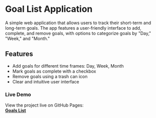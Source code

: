 # Goal List Application

A simple web application that allows users to track their short-term and long-term goals. The app features a user-friendly interface to add, complete, and remove goals, with options to categorize goals by "Day," "Week," and "Month."



## Features

- Add goals for different time frames: Day, Week, Month
- Mark goals as complete with a checkbox
- Remove goals using a trash can icon
- Clear and intuitive user interface

### Live Demo

View the project live on GitHub Pages:  
**[Goals List](https://mwheeler2244.github.io/Goals--list/)**
